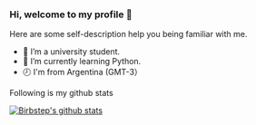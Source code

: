 ### Hi, welcome to my profile 👋
Here are some self-description help you being familiar with me.
<!--
- 👯 I’m looking to collaborate on ...
- 🤔 I’m looking for help with ...
Here are some ideas to get you started:
-->
- 🏫 I’m a university student.
- 💪 I’m currently learning Python.
- 🕗 I'm from Argentina (GMT-3）
   
Following is my github stats
  
[![Birbstep's github stats](https://github-readme-stats.vercel.app/api?username=birbstep)](https://github.com/birbstep/github-readme-stats)  

